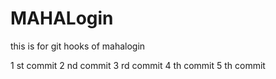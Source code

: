 # MAHALogin
this is for git hooks  of mahalogin

1 st commit
2 nd commit
3 rd commit
4 th commit
5 th commit



